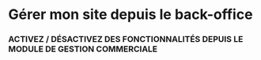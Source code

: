 # Gérer mon site depuis le back-office


<h3 >ACTIVEZ / D&Eacute;SACTIVEZ DES FONCTIONNALIT&Eacute;S DEPUIS LE MODULE DE GESTION COMMERCIALE</h3>

